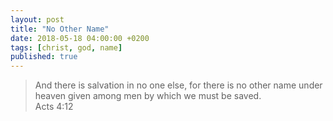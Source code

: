 ```yaml
---
layout: post
title: "No Other Name"
date: 2018-05-18 04:00:00 +0200
tags: [christ, god, name]
published: true
---
```


> And there is salvation in no one else, for there is no other name under heaven given among men by
> which we must be saved.  
> Acts 4:12
